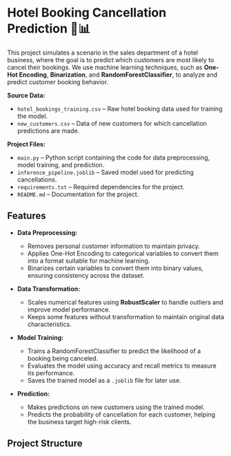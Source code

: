# Hotel Booking Cancellation Prediction 🏨📊

This project simulates a scenario in the sales department of a hotel business, where the goal is to predict which customers are most likely to cancel their bookings. We use machine learning techniques, such as **One-Hot Encoding**, **Binarization**, and **RandomForestClassifier**, to analyze and predict customer booking behavior.

**Source Data:**  
- `hotel_bookings_training.csv` – Raw hotel booking data used for training the model.  
- `new_customers.csv` – Data of new customers for which cancellation predictions are made.  

**Project Files:**  
- `main.py` – Python script containing the code for data preprocessing, model training, and prediction.  
- `inference_pipeline.joblib` – Saved model used for predicting cancellations.  
- `requirements.txt` – Required dependencies for the project.  
- `README.md` – Documentation for the project.  

## Features

- **Data Preprocessing:**  
  - Removes personal customer information to maintain privacy.  
  - Applies One-Hot Encoding to categorical variables to convert them into a format suitable for machine learning.  
  - Binarizes certain variables to convert them into binary values, ensuring consistency across the dataset.  

- **Data Transformation:**  
  - Scales numerical features using **RobustScaler** to handle outliers and improve model performance.  
  - Keeps some features without transformation to maintain original data characteristics.  

- **Model Training:**  
  - Trains a RandomForestClassifier to predict the likelihood of a booking being canceled.  
  - Evaluates the model using accuracy and recall metrics to measure its performance.  
  - Saves the trained model as a `.joblib` file for later use.  

- **Prediction:**  
  - Makes predictions on new customers using the trained model.  
  - Predicts the probability of cancellation for each customer, helping the business target high-risk clients.

## Project Structure


